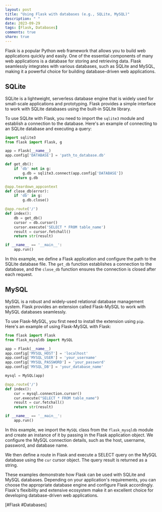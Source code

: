 ```yaml
---
layout: post
title: "Using Flask with databases (e.g., SQLite, MySQL)"
description: " "
date: 2023-09-29
tags: [Flask, Databases]
comments: true
share: true
---
```


Flask is a popular Python web framework that allows you to build web applications quickly and easily. One of the essential components of many web applications is a database for storing and retrieving data. Flask seamlessly integrates with various databases, such as SQLite and MySQL, making it a powerful choice for building database-driven web applications.

## SQLite

SQLite is a lightweight, serverless database engine that is widely used for small-scale applications and prototyping. Flask provides a simple interface to work with SQLite databases using the built-in SQLite library.

To use SQLite with Flask, you need to import the `sqlite3` module and establish a connection to the database. Here's an example of connecting to an SQLite database and executing a query:

```python
import sqlite3
from flask import Flask, g

app = Flask(__name__)
app.config['DATABASE'] = 'path_to_database.db'

def get_db():
    if 'db' not in g:
        g.db = sqlite3.connect(app.config['DATABASE'])
    return g.db

@app.teardown_appcontext
def close_db(error):
    if 'db' in g:
        g.db.close()

@app.route('/')
def index():
    db = get_db()
    cursor = db.cursor()
    cursor.execute('SELECT * FROM table_name')
    result = cursor.fetchall()
    return str(result)

if __name__ == '__main__':
    app.run()
```

In this example, we define a Flask application and configure the path to the SQLite database file. The `get_db` function establishes a connection to the database, and the `close_db` function ensures the connection is closed after each request.

## MySQL

MySQL is a robust and widely-used relational database management system. Flask provides an extension called Flask-MySQL to work with MySQL databases seamlessly.

To use Flask-MySQL, you first need to install the extension using `pip`. Here's an example of using Flask-MySQL with Flask:

```python
from flask import Flask
from flask_mysqldb import MySQL

app = Flask(__name__)
app.config['MYSQL_HOST'] = 'localhost'
app.config['MYSQL_USER'] = 'your_username'
app.config['MYSQL_PASSWORD'] = 'your_password'
app.config['MYSQL_DB'] = 'your_database_name'

mysql = MySQL(app)

@app.route('/')
def index():
    cur = mysql.connection.cursor()
    cur.execute("SELECT * FROM table_name")
    result = cur.fetchall()
    return str(result)

if __name__ == '__main__':
    app.run()
```

In this example, we import the `MySQL` class from the `flask_mysqldb` module and create an instance of it by passing in the Flask application object. We configure the MySQL connection details, such as the host, username, password, and database name.

We then define a route in Flask and execute a SELECT query on the MySQL database using the `cur` cursor object. The query result is returned as a string.

These examples demonstrate how Flask can be used with SQLite and MySQL databases. Depending on your application's requirements, you can choose the appropriate database engine and configure Flask accordingly. Flask's flexibility and extensive ecosystem make it an excellent choice for developing database-driven web applications.

[#Flask #Databases]